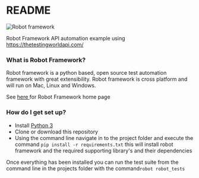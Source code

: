 # README #

![Robot framework](https://upload.wikimedia.org/wikipedia/commons/thumb/e/e4/Robot-framework-logo.png/250px-Robot-framework-logo.png)

Robot Framework API automation example using https://thetestingworldapi.com/

### What is Robot Framework? ###

Robot framework is a python based, open source test automation framework with great extensibility. Robot framework is cross platform and will run on Mac, Linux and Windows. 

See [here ](https://robotframework.org/)for Robot Framework home page

### How do I get set up? ###

* Install [Python 3](https://python.org/)
* Clone or download this repository
* Using the command line navigate in to the project folder and execute the command ```pip install -r requirements.txt``` this will install robot framework and the required supporting library's and their dependencies

Once everything has been installed you can run the test suite from the command line in the projects folder with the command```robot robot_tests``` 
